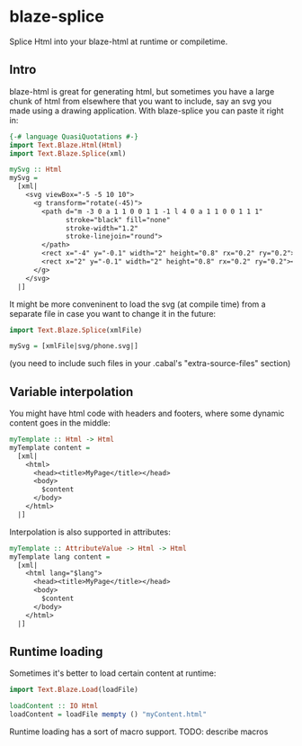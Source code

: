 # blaze-splice
Splice Html into your blaze-html at runtime or compiletime.
## Intro
blaze-html is great for generating html, but sometimes you have a large chunk of html from elsewhere that you want to include, say an svg you made using a drawing application. With blaze-splice you can paste it right in:
```haskell
{-# language QuasiQuotations #-}
import Text.Blaze.Html(Html)
import Text.Blaze.Splice(xml)

mySvg :: Html
mySvg = 
  [xml|
    <svg viewBox="-5 -5 10 10">
      <g transform="rotate(-45)">
        <path d="m -3 0 a 1 1 0 0 1 1 -1 l 4 0 a 1 1 0 0 1 1 1" 
              stroke="black" fill="none" 
              stroke-width="1.2" 
              stroke-linejoin="round">
        </path>
        <rect x="-4" y="-0.1" width="2" height="0.8" rx="0.2" ry="0.2"></rect>
        <rect x="2" y="-0.1" width="2" height="0.8" rx="0.2" ry="0.2"></rect>
      </g>
    </svg>
  |]
```

It might be more conveninent to load the svg (at compile time) from a separate file in case you want to change it in the future:

```haskell
import Text.Blaze.Splice(xmlFile)

mySvg = [xmlFile|svg/phone.svg|]
```
(you need to include such files in your .cabal's "extra-source-files" section)

## Variable interpolation

You might have html code with headers and footers, where some dynamic content goes in the middle:

```haskell
myTemplate :: Html -> Html
myTemplate content = 
  [xml|
    <html>
      <head><title>MyPage</title></head>
      <body>
        $content
      </body>
    </html>
  |]
```

Interpolation is also supported in attributes:
```haskell
myTemplate :: AttributeValue -> Html -> Html
myTemplate lang content = 
  [xml|
    <html lang="$lang">
      <head><title>MyPage</title></head>
      <body>
        $content
      </body>
    </html>
  |]
```
## Runtime loading
Sometimes it's better to load certain content at runtime:
```haskell
import Text.Blaze.Load(loadFile)

loadContent :: IO Html
loadContent = loadFile mempty () "myContent.html"
```

Runtime loading has a sort of macro support. TODO: describe macros
